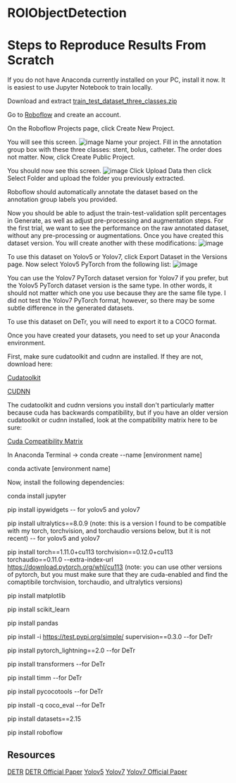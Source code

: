 # ROIObjectDetection
# Steps to Reproduce Results From Scratch
If you do not have Anaconda currently installed on your PC, install it now. It is easiest to use Jupyter Notebook to train locally.

Download and extract [train_test_dataset_three_classes.zip](https://drive.google.com/file/d/1PdIOLI4-StPfIa64Rqu6EU8_9h2rgot6/view?usp=drive_link)

Go to [Roboflow](https://app.roboflow.com/) and create an account.

On the Roboflow Projects page, click Create New Project.

You will see this screen.
![image](https://github.com/md1789/ROIObjectDetection/assets/35352001/d1badbce-dc72-49c4-b201-482c36a54107)
Name your project. Fill in the annotation group box with these three classes: stent, bolus, catheter. The order does not matter. Now, click Create Public Project.

You should now see this screen.
![image](https://github.com/md1789/ROIObjectDetection/assets/35352001/dd9e897c-2eb2-4c55-969d-b12be6a32302)
Click Upload Data then click Select Folder and upload the folder you previously extracted.

Roboflow should automatically annotate the dataset based on the annotation group labels you provided.

Now you should be able to adjust the train-test-validation split percentages in Generate, as well as adjust pre-processing and augmentation steps. For the first trial, we want to see the performance on the raw annotated dataset, without any pre-processing or augmentations. Once you have created this dataset version. You will create another with these modifications:
![image](https://github.com/md1789/ROIObjectDetection/assets/35352001/819270cc-a2ea-4121-a303-14ea2b31b6e3)

To use this dataset on Yolov5 or Yolov7, click Export Dataset in the Versions page. Now select Yolov5 PyTorch from the following list:
![image](https://github.com/md1789/ROIObjectDetection/assets/35352001/28c29614-54fb-4573-a067-42c75893eaad)

You can use the Yolov7 PyTorch dataset version for Yolov7 if you prefer, but the Yolov5 PyTorch dataset version is the same type. In other words, it should not matter which one you use because they are the same file type. I did not test the Yolov7 PyTorch format, however, so there may be some subtle difference in the generated datasets.

To use this dataset on DeTr, you will need to export it to a COCO format.

Once you have created your datasets, you need to set up your Anaconda environment.

First, make sure cudatoolkit and cudnn are installed. If they are not, download here:

[Cudatoolkit](https://www.anaconda.com/products/distribution)

[CUDNN](https://developer.nvidia.com/cuda-downloads)

The cudatoolkit and cudnn versions you install don't particularly matter because cuda has backwards compatibility, but if you have an older version cudatoolkit or cudnn installed, look at the compatibility matrix here to be sure:

[Cuda Compatibility Matrix](https://docs.nvidia.com/deeplearning/cudnn/latest/reference/support-matrix.html)

In Anaconda Terminal -> conda create --name [environment name]

conda activate [environment name]

Now, install the following dependencies:

conda install jupyter

pip install ipywidgets -- for yolov5 and yolov7

pip install ultralytics==8.0.9 (note: this is a version I found to be compatible with my torch, torchvision, and torchaudio versions below, but it is not recent) -- for yolov5 and yolov7

pip install torch==1.11.0+cu113 torchvision==0.12.0+cu113 torchaudio==0.11.0 --extra-index-url https://download.pytorch.org/whl/cu113 (note: you can use other versions of pytorch, but you must make sure that they are cuda-enabled and find the comaptibile torchvision, torchaudio, and ultralytics versions)

pip install matplotlib

pip install scikit_learn

pip install pandas

pip install -i https://test.pypi.org/simple/ supervision==0.3.0 --for DeTr

pip install pytorch_lightning==2.0 --for DeTr

pip install transformers --for DeTr

pip install timm --for DeTr

pip install pycocotools --for DeTr

pip install -q coco_eval --for DeTr

pip install datasets==2.15

pip install roboflow

## Resources
[DETR](https://blog.roboflow.com/train-detr-on-custom-dataset/)
[DETR Official Paper](https://arxiv.org/pdf/2005.12872.pdf)
[Yolov5](https://github.com/ultralytics/yolov5)
[Yolov7](https://github.com/WongKinYiu/yolov7)
[Yolov7 Official Paper](https://arxiv.org/pdf/2207.02696.pdf)
